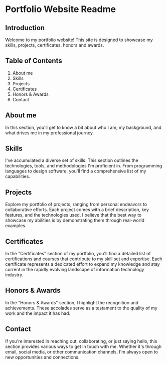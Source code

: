 # Portfolio Website Readme

## Introduction

Welcome to my portfolio website! This site is designed to showcase my skills, projects, certificates, honors and  awards.

## Table of Contents

1. About me
2. Skills
3. Projects
4. Certificates
5. Honors & Awards
6. Contact

## About me

In this section, you'll get to know a bit about who I am, my background, and what drives me in my professional journey.

## Skills

I've accumulated a diverse set of skills. This section outlines the technologies, tools, and methodologies I'm proficient in. From programming languages to design software, you'll find a comprehensive list of my capabilities.

## Projects

Explore my portfolio of projects, ranging from personal endeavors to collaborative efforts. Each project comes with a brief description, key features, and the technologies used. I believe that the best way to showcase my abilities is by demonstrating them through real-world examples.

## Certificates

In the "Certificates" section of my portfolio, you'll find a detailed list of certifications and courses that contribute to my skill set and expertise. Each certificate represents a dedicated effort to expand my knowledge and stay current in the rapidly evolving landscape of information technology industry.

## Honors & Awards

In the "Honors & Awards" section, I highlight the recognition and achievements. These accolades serve as a testament to the quality of my work and the impact it has had.

## Contact

If you're interested in reaching out, collaborating, or just saying hello, this section provides various ways to get in touch with me. Whether it's through email, social media, or other communication channels, I'm always open to new opportunities and connections.
